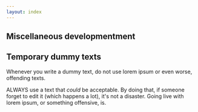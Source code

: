 ```yaml
---
layout: index
---
```



Miscellaneous developmentment
---

Temporary dummy texts
---

Whenever you write a dummy text, do not use lorem ipsum or even worse, offending texts.

ALWAYS use a text that *could* be acceptable. By doing that, if someone forget to edit it (which happens a lot), it's not a disaster. Going live with lorem ipsum, or something offensive, is.